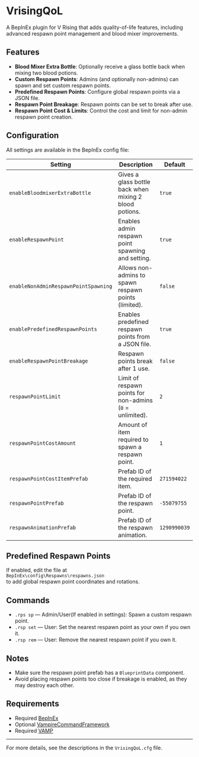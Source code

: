 # VrisingQoL

A BepInEx plugin for V Rising that adds quality-of-life features, including advanced respawn point management and blood mixer improvements.

## Features

- **Blood Mixer Extra Bottle**: Optionally receive a glass bottle back when mixing two blood potions.
- **Custom Respawn Points**: Admins (and optionally non-admins) can spawn and set custom respawn points.
- **Predefined Respawn Points**: Configure global respawn points via a JSON file.
- **Respawn Point Breakage**: Respawn points can be set to break after use.
- **Respawn Point Cost & Limits**: Control the cost and limit for non-admin respawn point creation.

## Configuration

All settings are available in the BepInEx config file:

| Setting | Description | Default |
|--------|-------------|---------|
| `enableBloodmixerExtraBottle` | Gives a glass bottle back when mixing 2 blood potions. | `true` |
| `enableRespawnPoint` | Enables admin respawn point spawning and setting. | `true` |
| `enableNonAdminRespawnPointSpawning` | Allows non-admins to spawn respawn points (limited). | `false` |
| `enablePredefinedRespawnPoints` | Enables predefined respawn points from a JSON file. | `true` |
| `enableRespawnPointBreakage` | Respawn points break after 1 use. | `false` |
| `respawnPointLimit` | Limit of respawn points for non-admins (`0` = unlimited). | `2` |
| `respawnPointCostAmount` | Amount of item required to spawn a respawn point. | `1` |
| `respawnPointCostItemPrefab` | Prefab ID of the required item. | `271594022` |
| `respawnPointPrefab` | Prefab ID of the respawn point. | `-55079755` |
| `respawnAnimationPrefab` | Prefab ID of the respawn animation. | `1290990039` |

## Predefined Respawn Points

If enabled, edit the file at  
`BepInEx\config\Respawns\respawns.json`  
to add global respawn point coordinates and rotations.

## Commands

- `.rps sp`  — Admin/User(If enabled in settings): Spawn a custom respawn point. 
- `.rsp set` — User: Set the nearest respawn point as your own if you own it.
- `.rsp rem` — User: Remove the nearest respawn point if you own it.

## Notes

- Make sure the respawn point prefab has a `BlueprintData` component.
- Avoid placing respawn points too close if breakage is enabled, as they may destroy each other.

## Requirements

- Required [BepInEx](https://thunderstore.io/c/v-rising/p/BepInEx/BepInExPack_V_Rising/)
- Optional [VampireCommandFramework](https://thunderstore.io/c/v-rising/p/deca/VampireCommandFramework/)
- Required [VAMP](https://thunderstore.io/c/v-rising/p/skytech6/VAMP/)

---

For more details, see the descriptions in the `VrisingQoL.cfg` file.